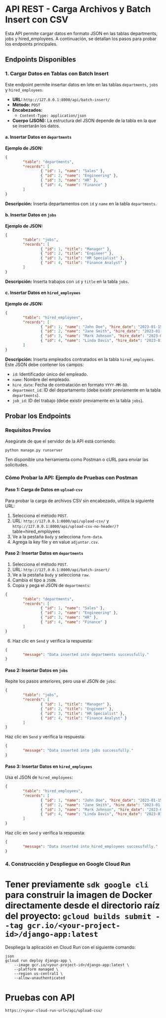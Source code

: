 # API REST - Carga Archivos y Batch Insert con CSV
Esta API permite cargar datos en formato JSON en las tablas departments, jobs y hired_employees. A continuación, se detallan los pasos para probar los endpoints principales.

## Endpoints Disponibles

### 1. Cargar Datos en Tablas con Batch Insert

Este endpoint permite insertar datos en lote en las tablas `departments`, `jobs` y `hired_employees`.

- **URL:** `http://127.0.0.1:8000/api/batch-insert/`
- **Método:** `POST`
- **Encabezados:**
    - `Content-Type: application/json`
- **Cuerpo (JSON):** La estructura del JSON depende de la tabla en la que se insertarán los datos.

#### a. Insertar Datos en `departments`

**Ejemplo de JSON:**

```json
{
        "table": "departments",
        "records": [
                { "id": 1, "name": "Sales" },
                { "id": 2, "name": "Engineering" },
                { "id": 3, "name": "HR" },
                { "id": 4, "name": "Finance" }
        ]
}
```

**Descripción:** Inserta departamentos con `id` y `name` en la tabla `departments`.

#### b. Insertar Datos en `jobs`

**Ejemplo de JSON:**

```json
{
        "table": "jobs",
        "records": [
                { "id": 1, "title": "Manager" },
                { "id": 2, "title": "Engineer" },
                { "id": 3, "title": "HR Specialist" },
                { "id": 4, "title": "Finance Analyst" }
        ]
}
```

**Descripción:** Inserta trabajos con `id` y `title` en la tabla `jobs`.

#### c. Insertar Datos en `hired_employees`

**Ejemplo de JSON:**

```json
{
        "table": "hired_employees",
        "records": [
                { "id": 1, "name": "John Doe", "hire_date": "2023-01-15", "department_id": 1, "job_id": 1 },
                { "id": 2, "name": "Jane Smith", "hire_date": "2023-01-16", "department_id": 2, "job_id": 2 },
                { "id": 3, "name": "Mark Johnson", "hire_date": "2023-01-17", "department_id": 3, "job_id": 3 },
                { "id": 4, "name": "Linda Davis", "hire_date": "2023-01-18", "department_id": 4, "job_id": 4 }
        ]
}
```

**Descripción:** Inserta empleados contratados en la tabla `hired_employees`. Este JSON debe contener los campos:
- `id`: Identificador único del empleado.
- `name`: Nombre del empleado.
- `hire_date`: Fecha de contratación en formato `YYYY-MM-DD`.
- `department_id`: ID del departamento (debe existir previamente en la tabla `departments`).
- `job_id`: ID del trabajo (debe existir previamente en la tabla `jobs`).

## Probar los Endpoints

### Requisitos Previos

Asegúrate de que el servidor de la API está corriendo:

```bash
python manage.py runserver
```

Ten disponible una herramienta como Postman o cURL para enviar las solicitudes.


### Cómo Probar la API: Ejemplo de Pruebas con Postman

#### Paso 1: Carga de  Datos en `upload-csv`

Para probar la carga de archivos CSV sin encabezado, utiliza la siguiente URL:
1. Selecciona el método `POST`.
2. URL: `http://127.0.0.1:8000/api/upload-csv/` y `http://127.0.0.1:8000/api/upload-csv-no-header/?`table=hired_employees
3. Ve a la pestaña `Body` y selecciona `form-data`.
4. Agrega la key file y en value  `adjuntar.csv`.

#### Paso 2: Insertar Datos en `departments`

1. Selecciona el método `POST`.
2. URL: `http://127.0.0.1:8000/api/batch-insert/`
3. Ve a la pestaña `Body` y selecciona `raw`.
4. Cambia el tipo a `JSON`.
5. Copia y pega el JSON de `departments`:

```json
{
        "table": "departments",
        "records": [
                { "id": 1, "name": "Sales" },
                { "id": 2, "name": "Engineering" },
                { "id": 3, "name": "HR" },
                { "id": 4, "name": "Finance" }
        ]
}
```

6. Haz clic en `Send` y verifica la respuesta:

```json
{
        "message": "Data inserted into departments successfully."
}
```

#### Paso 2: Insertar Datos en `jobs`

Repite los pasos anteriores, pero usa el JSON de `jobs`:

```json
{
        "table": "jobs",
        "records": [
                { "id": 1, "title": "Manager" },
                { "id": 2, "title": "Engineer" },
                { "id": 3, "title": "HR Specialist" },
                { "id": 4, "title": "Finance Analyst" }
        ]
}
```

Haz clic en `Send` y verifica la respuesta:

```json
{
        "message": "Data inserted into jobs successfully."
}
```

#### Paso 3: Insertar Datos en `hired_employees`

Usa el JSON de `hired_employees`:

```json
{
        "table": "hired_employees",
        "records": [
                { "id": 1, "name": "John Doe", "hire_date": "2023-01-15", "department_id": 1, "job_id": 1 },
                { "id": 2, "name": "Jane Smith", "hire_date": "2023-01-16", "department_id": 2, "job_id": 2 },
                { "id": 3, "name": "Mark Johnson", "hire_date": "2023-01-17", "department_id": 3, "job_id": 3 },
                { "id": 4, "name": "Linda Davis", "hire_date": "2023-01-18", "department_id": 4, "job_id": 4 }
        ]
}
```

Haz clic en `Send` y verifica la respuesta:

```json
{
        "message": "Data inserted into hired_employees successfully."
}
```
### 4. Construcción y Despliegue en Google Cloud Run

# Tener previamente  `sdk google cli` para construir la imagen de Docker directamente desde el directorio raíz del proyecto:  `gcloud builds submit --tag gcr.io/<your-project-id>/django-app:latest`

Despliega la aplicación en Cloud Run con el siguiente comando:

```
json
gcloud run deploy django-app \
    --image gcr.io/<your-project-id>/django-app:latest \
    --platform managed \
    --region us-central1 \
    --allow-unauthenticated

```

# Pruebas con  API

```
https://<your-cloud-run-url>/api/upload-csv/


```